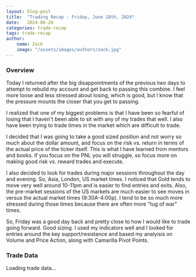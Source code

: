 ```yaml
---
layout: blog-post
title:  "Trading Recap - Friday, June 28th, 2024"
date:   2024-06-28
categories: trade-recap
tags: trade-recap
author:
    name: Zack
    image: "/assets/images/authors/zack.jpg"
---
```


### Overview
Today I returned after the big disappointments of the previous two days to attempt to rebuild my account and get back to passing this combine. I feel more loose and less stressed about losing, which is good, but I know that the pressure mounts the closer that you get to passing. 

I realized that one of my biggest problems is that I have been so fearful of losing that I haven't been able to sit with any of my trades that well. I also have been trying to trade times in the market which are difficult to trade. 

I decided that I was going to take a good sized position and not worry so much about the dollar amount, and focus on the risk vs. return in terms of the actual price of the ticker itself. This is what I have learned from mentors and books. If you focus on the PNL you will struggle, so focus more on making good risk vs. reward trades and execute. 

I also decided to look for trades during major sessions throughout the day and evening. So, Asia, London, US market times. I noticed that Gold tends to move very well around 10-11pm and is easier to find entries and exits. Also, the pre-market sessions of the US markets are much easier to see moves in versus the actual market times (9:30A-4:00p). I tend to be so much more stressed during those times because there are often more "tug of war" times. 

So, Friday was a good day back and pretty close to how I would like to trade going forward. Good sizing. I used my indicators well and I looked for entries around the key support/resistance and based my analyisis on Volume and Price Action, along with Camarilla Pivot Points. 

### Trade Data

<div class="trade-table-container">
<div id="trade-table-placeholder">Loading trade data...</div>

<script>
  document.addEventListener("DOMContentLoaded", function() {
    const tradeDate = "2024-06-28";  // Replace with the date of the trades you want to display
    const apiEndpoint = "https://x6vqzeow7a.execute-api.us-east-1.amazonaws.com/default/get-trade-recaps";
    fetchTradeData(tradeDate, 'trade-table-placeholder', apiEndpoint);
  });
</script>


</div>